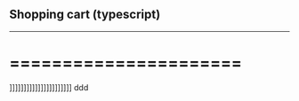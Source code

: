 ## Shopping cart (typescript)
------------------------------
======================
======================
]]]]]]]]]]]]]]]]]]]]]]
ddd
